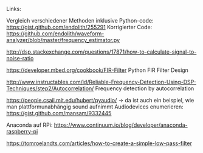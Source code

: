 Links:

Vergleich verschiedener Methoden inklusive Python-code:
https://gist.github.com/endolith/255291
Korrigierter Code:
https://github.com/endolith/waveform-analyzer/blob/master/frequency_estimator.py

http://dsp.stackexchange.com/questions/17871/how-to-calculate-signal-to-noise-ratio

https://developer.mbed.org/cookbook/FIR-Filter
Python FIR Filter Design

http://www.instructables.com/id/Reliable-Frequency-Detection-Using-DSP-Techniques/step2/Autocorrelation/
Frequency detection by autocorrelation

https://people.csail.mit.edu/hubert/pyaudio/
-> da ist auch ein beispiel, wie man plattformunabhängig sound aufnimmt
Audiodevices enumerieren:
https://gist.github.com/mansam/9332445


Anaconda auf RPi:
https://www.continuum.io/blog/developer/anaconda-raspberry-pi

https://tomroelandts.com/articles/how-to-create-a-simple-low-pass-filter
